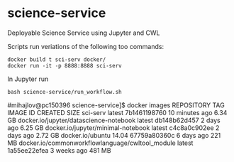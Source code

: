 # science-service
Deployable Science Service using Jupyter and CWL

Scripts run veriations of the following too commands:
```
docker build t sci-serv docker/
docker run -it -p 8888:8888 sci-serv
```


In Jupyter run
```
bash science-service/run_workflow.sh 
```

#mihajlov@pc150396 science-service]$ docker images
REPOSITORY                                        TAG                 IMAGE ID            CREATED             SIZE
sci-serv                                          latest              7b1461198760        10 minutes ago      6.34 GB
docker.io/jupyter/datascience-notebook            latest              db148b62d457        2 days ago          6.25 GB
docker.io/jupyter/minimal-notebook                latest              c4c8a0c902ee        2 days ago          2.72 GB
docker.io/ubuntu                                  14.04               67759a80360c        6 days ago          221 MB
docker.io/commonworkflowlanguage/cwltool_module   latest              1a55ee22efea        3 weeks ago         481 MB
